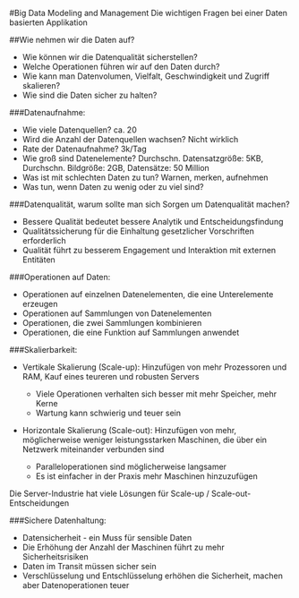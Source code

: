 #Big Data Modeling and Management
Die wichtigen Fragen bei einer Daten basierten Applikation

##Wie nehmen wir die Daten auf?
- Wie können wir die Datenqualität sicherstellen?
- Welche Operationen führen wir auf den Daten durch?
- Wie kann man Datenvolumen, Vielfalt, Geschwindigkeit und Zugriff skalieren?
- Wie sind die Daten sicher zu halten?

###Datenaufnahme:
- Wie viele Datenquellen? ca. 20
- Wird die Anzahl der Datenquellen wachsen? Nicht wirklich
- Rate der Datenaufnahme? 3k/Tag
- Wie groß sind Datenelemente? Durchschn. Datensatzgröße: 5KB, Durchschn. Bildgröße: 2GB, Datensätze: 50 Million
- Was ist mit schlechten Daten zu tun? Warnen, merken, aufnehmen
- Was tun, wenn Daten zu wenig oder zu viel sind?

###Datenqualität, warum sollte man sich Sorgen um Datenqualität machen?
- Bessere Qualität bedeutet bessere Analytik und Entscheidungsfindung
- Qualitätssicherung für die Einhaltung gesetzlicher Vorschriften erforderlich
- Qualität führt zu besserem Engagement und Interaktion mit externen Entitäten

###Operationen auf Daten:
- Operationen auf einzelnen Datenelementen, die eine Unterelemente erzeugen
- Operationen auf Sammlungen von Datenelementen
- Operationen, die zwei Sammlungen kombinieren
- Operationen, die eine Funktion auf Sammlungen anwendet

###Skalierbarkeit:
- Vertikale Skalierung (Scale-up): Hinzufügen von mehr Prozessoren und RAM, Kauf eines teureren und robusten Servers
  - Viele Operationen verhalten sich besser mit mehr Speicher, mehr Kerne
  - Wartung kann schwierig und teuer sein

- Horizontale Skalierung (Scale-out): Hinzufügen von mehr, möglicherweise weniger leistungsstarken Maschinen, die über ein Netzwerk miteinander verbunden sind
  - Paralleloperationen sind möglicherweise langsamer
  - Es ist einfacher in der Praxis mehr Maschinen hinzuzufügen

Die Server-Industrie hat viele Lösungen für Scale-up / Scale-out-Entscheidungen

###Sichere Datenhaltung:
- Datensicherheit - ein Muss für sensible Daten
- Die Erhöhung der Anzahl der Maschinen führt zu mehr Sicherheitsrisiken
- Daten im Transit müssen sicher sein
- Verschlüsselung und Entschlüsselung erhöhen die Sicherheit, machen aber Datenoperationen teuer
